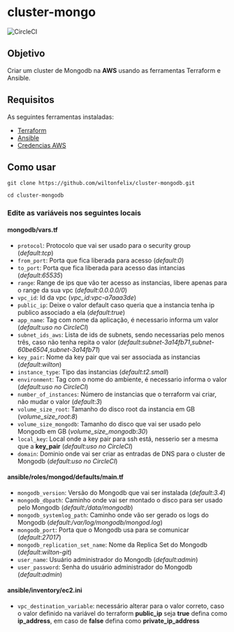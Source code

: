 # cluster-mongo

![CircleCI](https://circleci.com/gh/wiltonfelix/cluster-mongodb.svg?style=shield&circle-token=6ca800e5db27e2ba0a7c361a562c3b1a4900edf9)


## Objetivo

Criar um cluster de Mongodb na **AWS** usando as ferramentas Terraform e Ansible.

## Requisitos
As seguintes ferramentas instaladas:
* [Terraform](https://www.terraform.io/downloads.html)
* [Ansible](https://docs.ansible.com/ansible/latest/installation_guide/intro_installation.html)
* [Credencias AWS](https://docs.aws.amazon.com/IAM/latest/UserGuide/id_roles_create.html)



## Como usar
```
git clone https://github.com/wiltonfelix/cluster-mongodb.git

cd cluster-mongodb
```
### Edite as variáveis nos seguintes locais

#### mongodb/vars.tf

* `protocol`: Protocolo que vai ser usado para o security group (*default*:*tcp*)
* `from_port`: Porta que fica liberada para acesso (*default*:*0*)
* `to_port`: Porta que fica liberada para acesso das intancias (*default*:*65535*)
* `range`: Range de ips que vão ter acesso as instancias, libere apenas para o range da sua vpc (*default*:*0.0.0.0/0*)
* `vpc_id`: Id da vpc (*vpc_id*:*vpc-a7aaa3de*)
* `public_ip`: Deixe o valor default caso queria que a instancia tenha ip publico associado a ela (*default*:*true*)
* `app_name`: Tag com nome da aplicação, é necessario informa um valor (*default*:*uso no CircleCI*)
* `subnet_ids_aws`: Lista de ids de subnets, sendo necessarias pelo menos três, caso não tenha repita o valor (*default*:*subnet-3a14fb71*,*subnet-60be6504*,*subnet-3a14fb71*)
* `key_pair`: Nome da key pair que vai ser associada as instancias (*default*:*wilton*)
* `instance_type`: Tipo das instancias (*default*:*t2.small*)
* `environment`: Tag com o nome do ambiente, é necessario informa o valor (*default*:*uso no CircleCI*)
* `number_of_instances`: Número de instancias que o terraform vai criar, não mudar o valor (*default*:*3*)
* `volume_size_root`: Tamanho do disco root da instancia em GB (*volume_size_root*:*8*)
* `volume_size_mongodb`: Tamanho do disco que vai ser usado pelo Mongodb em GB (*volume_size_mongodb*:*30*)
* `local_key`: Local onde a key pair para ssh está, nesserio ser a mesma que a **key_pair** (*default*:*uso no CircleCI*)
* `domain`: Dominio onde vai ser criar as entradas de DNS para o cluster de Mongodb (*default*:*uso no CircleCI*)

#### ansible/roles/mongod/defaults/main.tf

* `mongodb_version`: Versão do Mongodb que vai ser instalada (*default*:*3.4*)
* `mongodb_dbpath`: Caminho onde vai ser montado o disco para ser usado pelo Mongodb (*default*:*/data/mongodb*)
* `mongodb_systemlog_path`: Caminho onde vão ser gerado os logs do Mongodb (*default*:*/var/log/mongodb/mongod.log*)
* `mongodb_port`: Porta que o Mongodb usa para se comunicar (*default*:*27017*)
* `mongodb_replication_set_name`: Nome da Replica Set do Mongodb (*default*:*wilton-git*)
* `user_name`: Usuário administrador do Mongodb (*default*:*admin*)
* `user_password`: Senha do usuário administrador do Mongodb (*default*:*admin*)

#### ansible/inventory/ec2.ini

* `vpc_destination_variable`: necessário alterar para o valor correto, caso o valor definido na variável do terraform **public_ip** seja **true** defina como **ip_address**, em caso de **false** defina como **private_ip_address**
